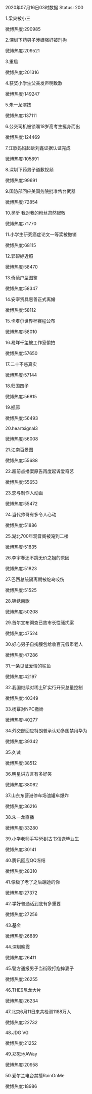 2020年07月16日03时数据
Status: 200

1.梁爽被小三

微博热度:290985

2.深圳下药男子涉嫌强奸被刑拘

微博热度:209521

3.重启

微博热度:201316

4.获奖小学生父亲发声明致歉

微博热度:149247

5.朱一龙演技

微博热度:137111

6.公交司机被锁喉18岁高考生挺身而出

微博热度:124469

7.江歌妈妈起诉刘鑫证据认证完成

微博热度:105891

8.深圳下药男子道歉视频

微博热度:99691

9.国防部回应美国务院批准售台武器

微博热度:72854

10.吴昕 我对我的粉丝肃然起敬

微博热度:71770

11.小学生研究癌症论文一等奖被撤销

微博热度:68115

12.郭碧婷近照

微博热度:58470

13.奇葩户型图鉴

微博热度:58347

14.安宰贤具惠善正式离婚

微博热度:58112

15.卡塔尔世界杯赛程公布

微博热度:58010

16.易烊千玺被工作室偷拍

微博热度:57650

17.二十不惑真实

微博热度:57144

18.归国四子

微博热度:56815

19.瓶邪

微博热度:56493

20.heartsignal3

微博热度:56008

21.江南百景图

微博热度:55688

22.超前点播案原告再度起诉爱奇艺

微博热度:55653

23.恋与制作人动画

微博热度:55472

24.当代帅哥有多令人心动

微博热度:51886

25.湖北700年观音阁被淹到二楼

微博热度:51835

26.李宇春还不跳无价之姐的原因

微博热度:51823

27.巴西总统隔离期被鸵鸟咬伤

微博热度:51525

28.锦绣南歌

微博热度:50208

29.首尔宣布彻查已故市长性骚扰案

微博热度:47524

30.好心男子自掏腰包给收百元假币老人

微博热度:47286

31.一条见证爱情的鲨鱼

微博热度:42197

32.我国继续对稀土矿实行开采总量控制

微博热度:40349

33.杨幂对NPC撒娇

微博热度:40277

34.外交部回应特朗普承认劝多国禁用华为

微博热度:39342

35.久诚

微博热度:38512

36.明星讲方言有多好笑

微博热度:38062

37.山东东营港停车场油罐车爆炸

微博热度:36216

38.朱一龙直播

微博热度:33280

39.小学老师手写55封古书信送毕业生

微博热度:30141

40.腾讯回应QQ冻结

微博热度:28310

41.像极了老了之后蹦迪的你

微博热度:27372

42.学好普通话到底有多重要

微博热度:27256

43.基金

微博热度:26889

44.深圳晚霞

微博热度:26411

45.警方通报男子当街殴打抱摔妻子

微博热度:26255

46.THE9尼龙大片

微博热度:26234

47.北京6月11日来共检测1188万人

微博热度:22732

48.JDG VG

微博热度:21252

49.郑恩地AWay

微博热度:20958

50.爱尔兰电台禁播RainOnMe

微博热度:18986

